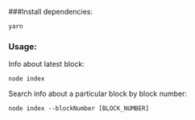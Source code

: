 ###Install dependencies:
```
yarn
```

### Usage:

Info about latest block:
```
node index
```
Search info about a particular block by block number:
```
node index --blockNumber [BLOCK_NUMBER]
```
